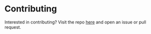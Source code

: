 # Contributing

Interested in contributing? Visit the repo [here](https://github.com/joshua-mo-143/prodrust) and open an issue or pull request.

